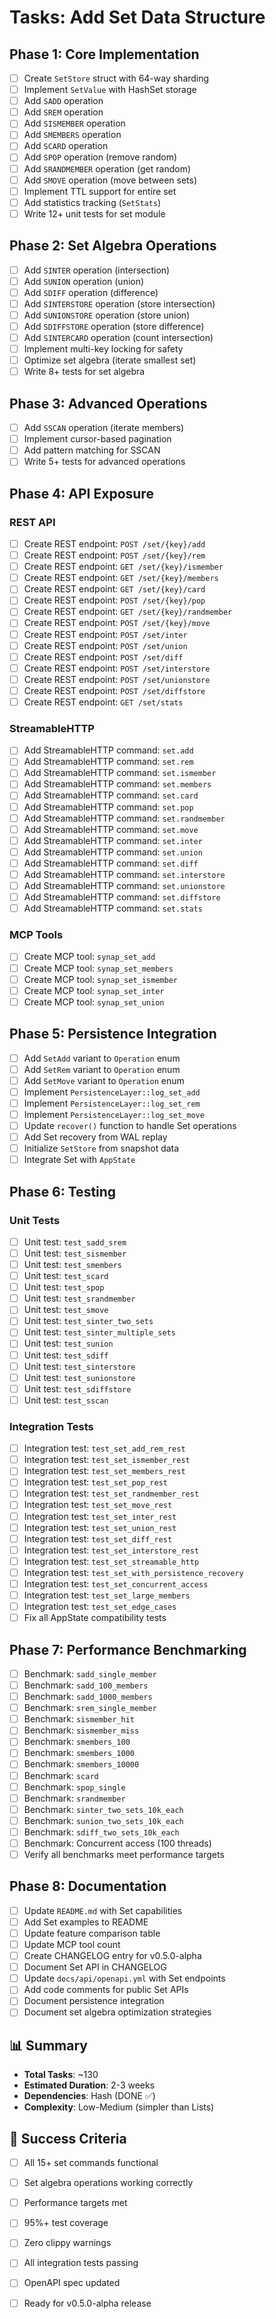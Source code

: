 # Tasks: Add Set Data Structure

## Phase 1: Core Implementation

- [ ] Create `SetStore` struct with 64-way sharding
- [ ] Implement `SetValue` with HashSet storage
- [ ] Add `SADD` operation
- [ ] Add `SREM` operation
- [ ] Add `SISMEMBER` operation
- [ ] Add `SMEMBERS` operation
- [ ] Add `SCARD` operation
- [ ] Add `SPOP` operation (remove random)
- [ ] Add `SRANDMEMBER` operation (get random)
- [ ] Add `SMOVE` operation (move between sets)
- [ ] Implement TTL support for entire set
- [ ] Add statistics tracking (`SetStats`)
- [ ] Write 12+ unit tests for set module

## Phase 2: Set Algebra Operations

- [ ] Add `SINTER` operation (intersection)
- [ ] Add `SUNION` operation (union)
- [ ] Add `SDIFF` operation (difference)
- [ ] Add `SINTERSTORE` operation (store intersection)
- [ ] Add `SUNIONSTORE` operation (store union)
- [ ] Add `SDIFFSTORE` operation (store difference)
- [ ] Add `SINTERCARD` operation (count intersection)
- [ ] Implement multi-key locking for safety
- [ ] Optimize set algebra (iterate smallest set)
- [ ] Write 8+ tests for set algebra

## Phase 3: Advanced Operations

- [ ] Add `SSCAN` operation (iterate members)
- [ ] Implement cursor-based pagination
- [ ] Add pattern matching for SSCAN
- [ ] Write 5+ tests for advanced operations

## Phase 4: API Exposure

### REST API
- [ ] Create REST endpoint: `POST /set/{key}/add`
- [ ] Create REST endpoint: `POST /set/{key}/rem`
- [ ] Create REST endpoint: `GET /set/{key}/ismember`
- [ ] Create REST endpoint: `GET /set/{key}/members`
- [ ] Create REST endpoint: `GET /set/{key}/card`
- [ ] Create REST endpoint: `POST /set/{key}/pop`
- [ ] Create REST endpoint: `GET /set/{key}/randmember`
- [ ] Create REST endpoint: `POST /set/{key}/move`
- [ ] Create REST endpoint: `POST /set/inter`
- [ ] Create REST endpoint: `POST /set/union`
- [ ] Create REST endpoint: `POST /set/diff`
- [ ] Create REST endpoint: `POST /set/interstore`
- [ ] Create REST endpoint: `POST /set/unionstore`
- [ ] Create REST endpoint: `POST /set/diffstore`
- [ ] Create REST endpoint: `GET /set/stats`

### StreamableHTTP
- [ ] Add StreamableHTTP command: `set.add`
- [ ] Add StreamableHTTP command: `set.rem`
- [ ] Add StreamableHTTP command: `set.ismember`
- [ ] Add StreamableHTTP command: `set.members`
- [ ] Add StreamableHTTP command: `set.card`
- [ ] Add StreamableHTTP command: `set.pop`
- [ ] Add StreamableHTTP command: `set.randmember`
- [ ] Add StreamableHTTP command: `set.move`
- [ ] Add StreamableHTTP command: `set.inter`
- [ ] Add StreamableHTTP command: `set.union`
- [ ] Add StreamableHTTP command: `set.diff`
- [ ] Add StreamableHTTP command: `set.interstore`
- [ ] Add StreamableHTTP command: `set.unionstore`
- [ ] Add StreamableHTTP command: `set.diffstore`
- [ ] Add StreamableHTTP command: `set.stats`

### MCP Tools
- [ ] Create MCP tool: `synap_set_add`
- [ ] Create MCP tool: `synap_set_members`
- [ ] Create MCP tool: `synap_set_ismember`
- [ ] Create MCP tool: `synap_set_inter`
- [ ] Create MCP tool: `synap_set_union`

## Phase 5: Persistence Integration

- [ ] Add `SetAdd` variant to `Operation` enum
- [ ] Add `SetRem` variant to `Operation` enum
- [ ] Add `SetMove` variant to `Operation` enum
- [ ] Implement `PersistenceLayer::log_set_add`
- [ ] Implement `PersistenceLayer::log_set_rem`
- [ ] Implement `PersistenceLayer::log_set_move`
- [ ] Update `recover()` function to handle Set operations
- [ ] Add Set recovery from WAL replay
- [ ] Initialize `SetStore` from snapshot data
- [ ] Integrate Set with `AppState`

## Phase 6: Testing

### Unit Tests
- [ ] Unit test: `test_sadd_srem`
- [ ] Unit test: `test_sismember`
- [ ] Unit test: `test_smembers`
- [ ] Unit test: `test_scard`
- [ ] Unit test: `test_spop`
- [ ] Unit test: `test_srandmember`
- [ ] Unit test: `test_smove`
- [ ] Unit test: `test_sinter_two_sets`
- [ ] Unit test: `test_sinter_multiple_sets`
- [ ] Unit test: `test_sunion`
- [ ] Unit test: `test_sdiff`
- [ ] Unit test: `test_sinterstore`
- [ ] Unit test: `test_sunionstore`
- [ ] Unit test: `test_sdiffstore`
- [ ] Unit test: `test_sscan`

### Integration Tests
- [ ] Integration test: `test_set_add_rem_rest`
- [ ] Integration test: `test_set_ismember_rest`
- [ ] Integration test: `test_set_members_rest`
- [ ] Integration test: `test_set_pop_rest`
- [ ] Integration test: `test_set_randmember_rest`
- [ ] Integration test: `test_set_move_rest`
- [ ] Integration test: `test_set_inter_rest`
- [ ] Integration test: `test_set_union_rest`
- [ ] Integration test: `test_set_diff_rest`
- [ ] Integration test: `test_set_interstore_rest`
- [ ] Integration test: `test_set_streamable_http`
- [ ] Integration test: `test_set_with_persistence_recovery`
- [ ] Integration test: `test_set_concurrent_access`
- [ ] Integration test: `test_set_large_members`
- [ ] Integration test: `test_set_edge_cases`
- [ ] Fix all AppState compatibility tests

## Phase 7: Performance Benchmarking

- [ ] Benchmark: `sadd_single_member`
- [ ] Benchmark: `sadd_100_members`
- [ ] Benchmark: `sadd_1000_members`
- [ ] Benchmark: `srem_single_member`
- [ ] Benchmark: `sismember_hit`
- [ ] Benchmark: `sismember_miss`
- [ ] Benchmark: `smembers_100`
- [ ] Benchmark: `smembers_1000`
- [ ] Benchmark: `smembers_10000`
- [ ] Benchmark: `scard`
- [ ] Benchmark: `spop_single`
- [ ] Benchmark: `srandmember`
- [ ] Benchmark: `sinter_two_sets_10k_each`
- [ ] Benchmark: `sunion_two_sets_10k_each`
- [ ] Benchmark: `sdiff_two_sets_10k_each`
- [ ] Benchmark: Concurrent access (100 threads)
- [ ] Verify all benchmarks meet performance targets

## Phase 8: Documentation

- [ ] Update `README.md` with Set capabilities
- [ ] Add Set examples to README
- [ ] Update feature comparison table
- [ ] Update MCP tool count
- [ ] Create CHANGELOG entry for v0.5.0-alpha
- [ ] Document Set API in CHANGELOG
- [ ] Update `docs/api/openapi.yml` with Set endpoints
- [ ] Add code comments for public Set APIs
- [ ] Document persistence integration
- [ ] Document set algebra optimization strategies

## 📊 Summary

- **Total Tasks**: ~130
- **Estimated Duration**: 2-3 weeks
- **Dependencies**: Hash (DONE ✅)
- **Complexity**: Low-Medium (simpler than Lists)

## 🎯 Success Criteria

- [ ] All 15+ set commands functional
- [ ] Set algebra operations working correctly
- [ ] Performance targets met
- [ ] 95%+ test coverage
- [ ] Zero clippy warnings
- [ ] All integration tests passing
- [ ] OpenAPI spec updated
- [ ] Ready for v0.5.0-alpha release

